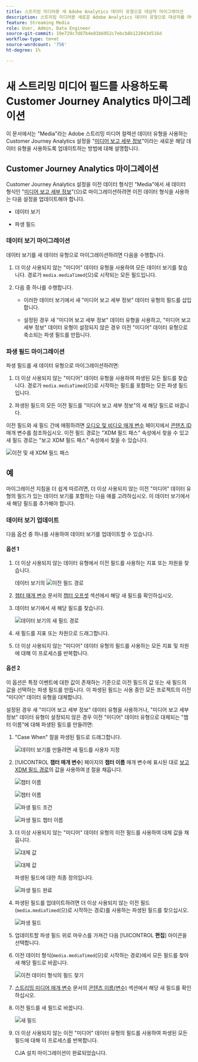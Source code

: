 ```yaml
---
title: 스트리밍 미디어용 새 Adobe Analytics 데이터 유형으로 대상자 마이그레이션
description: 스트리밍 미디어용 새로운 Adobe Analytics 데이터 유형으로 대상자를 마이그레이션하는 방법을 알아봅니다
feature: Streaming Media
role: User, Admin, Data Engineer
source-git-commit: 19e729c7d87b4e81b6952c7ebcb8b122043d516d
workflow-type: tm+mt
source-wordcount: '756'
ht-degree: 1%

---
```


# 새 스트리밍 미디어 필드를 사용하도록 Customer Journey Analytics 마이그레이션

이 문서에서는 &quot;Media&quot;라는 Adobe 스트리밍 미디어 컬렉션 데이터 유형을 사용하는 Customer Journey Analytics 설정을 &quot;[미디어 보고 세부 정보](https://experienceleague.adobe.com/ko/docs/experience-platform/xdm/data-types/media-reporting-details)&quot;이라는 새로운 해당 데이터 유형을 사용하도록 업데이트하는 방법에 대해 설명합니다.

## Customer Journey Analytics 마이그레이션

Customer Journey Analytics 설정을 이전 데이터 형식인 &quot;Media&quot;에서 새 데이터 형식인 &quot;[미디어 보고 세부 정보](https://experienceleague.adobe.com/ko/docs/experience-platform/xdm/data-types/media-reporting-details)&quot;(으)로 마이그레이션하려면 이전 데이터 형식을 사용하는 다음 설정을 업데이트해야 합니다.

* 데이터 보기

* 파생 필드

### 데이터 보기 마이그레이션

데이터 보기를 새 데이터 유형으로 마이그레이션하려면 다음을 수행합니다.

1. 더 이상 사용되지 않는 &quot;미디어&quot; 데이터 유형을 사용하여 모든 데이터 보기를 찾습니다. 경로가 `media.mediaTimed`(으)로 시작되는 모든 필드입니다.

1. 다음 중 하나를 수행합니다.

   * 이러한 데이터 보기에서 새 &quot;미디어 보고 세부 정보&quot; 데이터 유형의 필드를 삽입합니다.

   * 설정된 경우 새 &quot;미디어 보고 세부 정보&quot; 데이터 유형을 사용하고, &quot;미디어 보고 세부 정보&quot; 데이터 유형이 설정되지 않은 경우 이전 &quot;미디어&quot; 데이터 유형으로 축소되는 파생 필드를 만듭니다.

### 파생 필드 마이그레이션

파생 필드를 새 데이터 유형으로 마이그레이션하려면:

1. 더 이상 사용되지 않는 &quot;미디어&quot; 데이터 유형을 사용하여 파생된 모든 필드를 찾습니다. 경로가 `media.mediaTimed`(으)로 시작하는 필드를 포함하는 모든 파생 필드입니다.

1. 파생된 필드의 모든 이전 필드를 &quot;미디어 보고 세부 정보&quot;의 새 해당 필드로 바꿉니다.

이전 필드와 새 필드 간에 매핑하려면 [오디오 및 비디오 매개 변수](https://experienceleague.adobe.com/ko/docs/media-analytics/using/implementation/variables/audio-video-parameters#content-id) 페이지에서 [콘텐츠 ID](https://experienceleague.adobe.com/ko/docs/media-analytics/using/implementation/variables/audio-video-parameters) 매개 변수를 참조하십시오. 이전 필드 경로는 &quot;XDM 필드 패스&quot; 속성에서 찾을 수 있고 새 필드 경로는 &quot;보고 XDM 필드 패스&quot; 속성에서 찾을 수 있습니다.

![이전 및 새 XDM 필드 패스](assets/field-paths-updated.jpeg)

## 예

마이그레이션 지침을 더 쉽게 따르려면, 더 이상 사용되지 않는 이전 &quot;미디어&quot; 데이터 유형의 필드가 있는 데이터 보기를 포함하는 다음 예를 고려하십시오. 이 데이터 보기에서 새 해당 필드를 추가해야 합니다.

### 데이터 보기 업데이트

다음 옵션 중 하나를 사용하여 데이터 보기를 업데이트할 수 있습니다.

#### 옵션 1

1. 더 이상 사용되지 않는 데이터 유형에서 이전 필드를 사용하는 지표 또는 차원을 찾습니다.

   데이터 보기의 ![이전 필드 경로](assets/old-field-data-view.jpeg)

1. [챕터 매개 변수](https://experienceleague.adobe.com/ko/docs/media-analytics/using/implementation/variables/chapter-parameters#chapter-offset) 문서의 [챕터 오프셋](https://experienceleague.adobe.com/ko/docs/media-analytics/using/implementation/variables/chapter-parameters) 섹션에서 해당 새 필드를 확인하십시오.

1. 데이터 보기에서 새 해당 필드를 찾습니다.

   ![데이터 보기의 새 필드 경로](assets/new-field-data-view.jpeg)

1. 새 필드를 지표 또는 차원으로 드래그합니다.

1. 더 이상 사용되지 않는 &quot;미디어&quot; 데이터 유형의 필드를 사용하는 모든 지표 및 차원에 대해 이 프로세스를 반복합니다.

#### 옵션 2

이 옵션은 특정 이벤트에 대한 값이 존재하는 기준으로 이전 필드의 값 또는 새 필드의 값을 선택하는 파생 필드를 만듭니다. 이 파생된 필드는 사용 중인 모든 프로젝트의 이전 &quot;미디어&quot; 데이터 유형을 대체합니다.

설정된 경우 새 &quot;미디어 보고 세부 정보&quot; 데이터 유형을 사용하거나, &quot;미디어 보고 세부 정보&quot; 데이터 유형이 설정되지 않은 경우 이전 &quot;미디어&quot; 데이터 유형으로 대체되는 &quot;챕터 이름&quot;에 대해 파생된 필드를 만들려면:

1. &quot;Case When&quot; 절을 파생된 필드로 드래그합니다.

   ![데이터 보기를 만들려면 새 필드를 사용자 지정](assets/create-derived-field2.jpeg)

1. [!UICONTROL **챕터 매개 변수**] 페이지의 **챕터 이름** 매개 변수에 표시된 대로 [보고 XDM 필드 경로](https://experienceleague.adobe.com/ko/docs/media-analytics/using/implementation/variables/chapter-parameters#chapter-name)의 값을 사용하여 [If](https://experienceleague.adobe.com/ko/docs/media-analytics/using/implementation/variables/chapter-parameters) 절을 채웁니다.

   ![챕터 이름](assets/chapter-name.jpeg)

   ![챕터 이름](assets/chapter-name2.jpeg)

   ![파생 필드 조건](assets/derived-field-condition.jpeg)

   ![파생 필드 챕터 이름](assets/derived-field-chapter-name.jpeg)

1. 더 이상 사용되지 않는 &quot;미디어&quot; 데이터 유형의 이전 필드를 사용하여 대체 값을 채웁니다.

   ![대체 값](assets/fallback-value.jpeg)

   ![대체 값](assets/fallback-value2.jpeg)

   파생된 필드에 대한 최종 정의입니다.

   ![파생 필드 완료](assets/derived-field-complete.jpeg)

1. 파생된 필드를 업데이트하려면 더 이상 사용되지 않는 이전 필드(`media.mediaTimed`(으)로 시작하는 경로)를 사용하는 파생된 필드를 찾으십시오.

   ![파생 필드](assets/old-derived-field.jpeg)

1. 업데이트할 파생 필드 위로 마우스를 가져간 다음 [!UICONTROL **편집**] 아이콘을 선택합니다.

1. 이전 데이터 형식(`media.mediaTimed`(으)로 시작하는 경로)에서 모든 필드를 찾아 새 해당 필드로 바꿉니다.

   ![이전 데이터 형식의 필드 찾기](assets/locate-fields-with-old-datatype.jpeg)

1. [스트리밍 미디어 매개 변수](https://experienceleague.adobe.com/ko/docs/media-analytics/using/implementation/variables/audio-video-parameters#content-name-variable) 문서의 [콘텐츠 이름(변수)](https://experienceleague.adobe.com/ko/docs/media-analytics/using/implementation/variables/audio-video-parameters#content-name-variable) 섹션에서 해당 새 필드를 확인하십시오.

1. 이전 필드를 새 필드로 바꿉니다.

   ![새 필드](assets/derived-field-new.jpeg)

1. 더 이상 사용되지 않는 이전 &quot;미디어&quot; 데이터 유형의 필드를 사용하여 파생된 모든 필드에 대해 이 프로세스를 반복합니다.

   CJA 설치 마이그레이션이 완료되었습니다.

